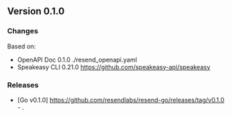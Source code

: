 

## Version 0.1.0
### Changes
Based on:
- OpenAPI Doc 0.1.0 ./resend_openapi.yaml
- Speakeasy CLI 0.21.0 https://github.com/speakeasy-api/speakeasy
### Releases
- [Go v0.1.0] https://github.com/resendlabs/resend-go/releases/tag/v0.1.0 - .